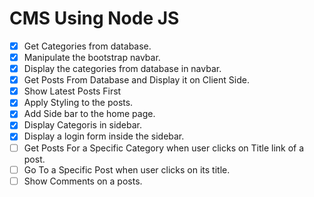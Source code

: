 # CMS Using Node JS
- [x] Get Categories from database.
- [x] Manipulate the bootstrap navbar.
- [x] Display the categories from database in navbar.
- [x] Get Posts From Database and Display it on Client Side.
- [x] Show Latest Posts First
- [x] Apply Styling to the posts.
- [x] Add Side bar to the home page.
- [x] Display Categoris in sidebar.
- [x] Display a login form inside the sidebar.
- [ ] Get Posts For a Specific Category when user clicks on Title link of a post. 
- [ ] Go To a Specific Post when user clicks on its title.
- [ ] Show Comments on a posts.
